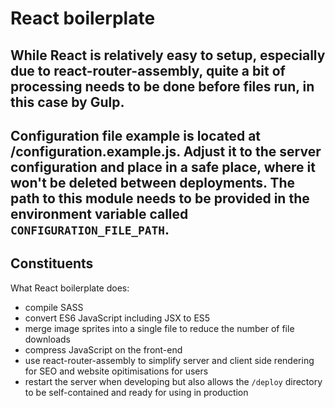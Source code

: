 # React boilerplate

## While React is relatively easy to setup, especially due to react-router-assembly, quite a bit of processing needs to be done before files run, in this case by Gulp.

## Configuration file example is located at /configuration.example.js. Adjust it to the server configuration and place in a safe place, where it won't be deleted between deployments. The path to this module needs to be provided in the environment variable called `CONFIGURATION_FILE_PATH`.

## Constituents
What React boilerplate does:
- compile SASS
- convert ES6 JavaScript including JSX to ES5
- merge image sprites into a single file to reduce the number of file downloads
- compress JavaScript on the front-end
- use react-router-assembly to simplify server and client side rendering for SEO and website opitimisations for users
- restart the server when developing but also allows the `/deploy` directory to be self-contained and ready for using in production